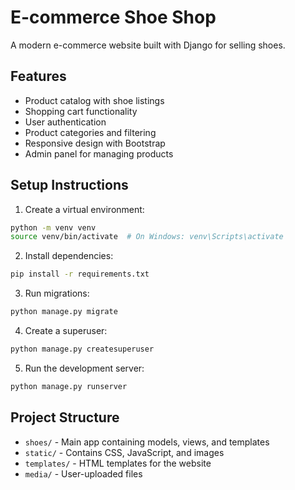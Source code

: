 # E-commerce Shoe Shop

A modern e-commerce website built with Django for selling shoes.

## Features
- Product catalog with shoe listings
- Shopping cart functionality
- User authentication
- Product categories and filtering
- Responsive design with Bootstrap
- Admin panel for managing products

## Setup Instructions
1. Create a virtual environment:
```bash
python -m venv venv
source venv/bin/activate  # On Windows: venv\Scripts\activate
```

2. Install dependencies:
```bash
pip install -r requirements.txt
```

3. Run migrations:
```bash
python manage.py migrate
```

4. Create a superuser:
```bash
python manage.py createsuperuser
```

5. Run the development server:
```bash
python manage.py runserver
```

## Project Structure
- `shoes/` - Main app containing models, views, and templates
- `static/` - Contains CSS, JavaScript, and images
- `templates/` - HTML templates for the website
- `media/` - User-uploaded files
